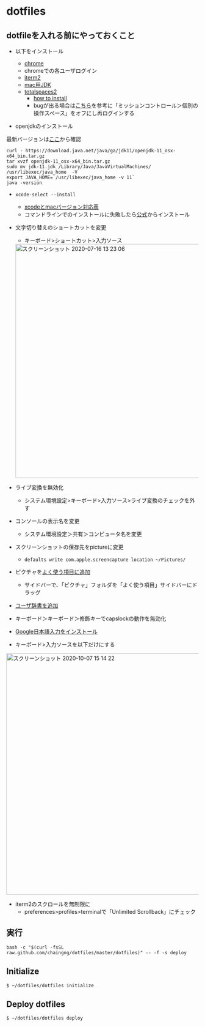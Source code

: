 # dotfiles

## dotfileを入れる前にやっておくこと
- 以下をインストール
  - [chrome](https://support.google.com/chrome/answer/95346?co=GENIE.Platform%3DDesktop&hl=ja)
  - chromeでの各ユーザログイン
  - [iterm2](https://www.iterm2.com/)
  - [mac用JDK](https://www.oracle.com/technetwork/java/javase/downloads/index.html)
  - [totalspaces2](https://totalspaces.binaryage.com/)
    - [how to install](https://totalspaces.binaryage.com/installing-mojave)
    - bugが出る場合は[こちら](https://discuss.binaryage.com/t/totalspaces-support-on-macos-10-15-catalina/7253/64)を参考に「ミッションコントロール＞個別の操作スペース」をオフにし再ログインする

- openjdkのインストール

最新バージョンは[ここ](http://jdk.java.net/)から確認

```
curl - https://download.java.net/java/ga/jdk11/openjdk-11_osx-x64_bin.tar.gz
tar xvzf openjdk-11_osx-x64_bin.tar.gz
sudo mv jdk-11.jdk /Library/Java/JavaVirtualMachines/
/usr/libexec/java_home  -V
export JAVA_HOME=`/usr/libexec/java_home -v 11`
java -version
```

- `xcode-select --install`
  - [xcodeとmacバージョン対応表](https://qiita.com/thinkalot/items/1dfdba642906c1bf1fd2)
  - コマンドラインでのインストールに失敗したら[公式](https://idmsa.apple.com/IDMSWebAuth/signin?appIdKey=891bd3417a7776362562d2197f89480a8547b108fd934911bcbea0110d07f757&path=%2Fdownload%2Fmore%2F&rv=1)からインストール
- 文字切り替えのショートカットを変更
  - キーボード>ショートカット>入力ソース
  
  <img width="612" alt="スクリーンショット 2020-07-16 13 23 06" src="https://user-images.githubusercontent.com/3523368/87626535-8713c480-c767-11ea-9c19-c246b2e325b2.png">

  
- ライブ変換を無効化
  - システム環境設定>キーボード>入力ソース>ライブ変換のチェックを外す
- コンソールの表示名を変更
  - システム環境設定＞共有＞コンピュータ名を変更
- スクリーンショットの保存先をpictureに変更
  - `defaults write com.apple.screencapture location ~/Pictures/`
- ピクチャを[よく使う項目に追加](https://pc-karuma.net/mac-finder-sidebar-favorites-folder-add/)
  - サイドバーで、「ピクチャ」フォルダを「よく使う項目」サイドバーにドラッグ
- [ユーザ辞書を追加](https://pc-karuma.net/mac-user-dictionary/)
- キーボード＞キーボード＞修飾キーでcapslockの動作を無効化
- [Google日本語入力をインストール](https://www.google.co.jp/ime/)
- キーボード>入力ソースを以下だけにする
<img width="631" alt="スクリーンショット 2020-10-07 15 14 22" src="https://user-images.githubusercontent.com/3523368/95294340-0c62cd00-08b0-11eb-81f1-a2b09b674183.png">

- iterm2のスクロールを無制限に
  - preferences>profiles>terminalで「Unlimited Scrollback」にチェック

## 実行

```
bash -c "$(curl -fsSL raw.github.com/chaingng/dotfiles/master/dotfiles)" -- -f -s deploy
```

## Initialize

```
$ ~/dotfiles/dotfiles initialize
```

## Deploy dotfiles

```
$ ~/dotfiles/dotfiles deploy
```
